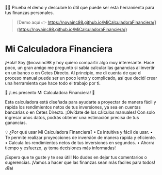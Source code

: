 👨‍💻 Prueba el demo y descubre lo útil que puede ser esta herramienta para tus finanzas personales.
>[Demo aquí 👉 https://novainc98.github.io/MiCalculadoraFinanciera/](https://novainc98.github.io/MiCalculadoraFinanciera/)

# Mi Calculadora Financiera
¡Hola! Soy @novainc98 y hoy quiero compartir algo muy interesante. Hace poco, un gran amigo me preguntó si sabía calcular las ganancias al invertir en un banco o en Cetes Directo. Al principio, me di cuenta de que el proceso manual puede ser un poco lento y complicado, así que decidí crear una herramienta que hace todo el trabajo por ti.

🚀 ¡Les presento Mi Calculadora Financiera! 🚀

Esta calculadora está diseñada para ayudarte a proyectar de manera fácil y rápida los rendimientos netos de tus inversiones, ya sea en cuentas bancarias o en Cetes Directo. ¡Olvídate de los cálculos manuales! Con solo ingresar unos datos, podrás obtener una estimación precisa de tus ganancias.

💡 ¿Por qué usar Mi Calculadora Financiera?
	•	Es intuitiva y fácil de usar.
	•	Te permite realizar proyecciones de inversión de manera rápida y eficiente.
	•	Calcula los rendimientos netos de tus inversiones en segundos.
	•	Ahorra tiempo y esfuerzo, ¡y toma decisiones más informadas!




¡Espero que te guste y te sea útil! No dudes en dejar tus comentarios o sugerencias. ¡Vamos a hacer que las finanzas sean más fáciles para todos! 💰📊


